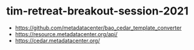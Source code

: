 # tim-retreat-breakout-session-2021

- https://github.com/metadatacenter/bao_cedar_template_converter
- https://resource.metadatacenter.org/api/
- https://cedar.metadatacenter.org/
